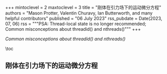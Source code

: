 <!-- @def title = "刚体在引力场下的运动微分方程"
@def tags = ["刚体", "理论力学"]
@def author = "张晓明"
@def date = "2023-07-04"
@def page-foot=false -->

+++
mintoclevel = 2
maxtoclevel = 3
title = "刚体在引力场下的运动微分方程"
authors = "Mason Protter, Valentin Churavy, Ian Butterworth, and many helpful contributors"
published = "06 July 2023"
rss_pubdate = Date(2023, 07, 06)
rss = """PSA: Thread-local state is no longer recommended; Common misconceptions about threadid() and nthreads()"""
+++

*Common misconceptions about threadid() and nthreads()*

\toc

## 刚体在引力场下的运动微分方程